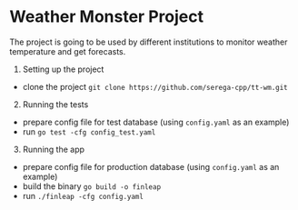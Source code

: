 Weather Monster Project
=======================

The project is going to be used by different institutions to monitor weather temperature and get forecasts.

1. Setting up the project
- clone the project `git clone https://github.com/serega-cpp/tt-wm.git`

2. Running the tests
- prepare config file for test database (using `config.yaml` as an example)
- run `go test -cfg config_test.yaml`

3. Running the app
- prepare config file for production database (using `config.yaml` as an example)
- build the binary `go build -o finleap`
- run `./finleap -cfg config.yaml` 

